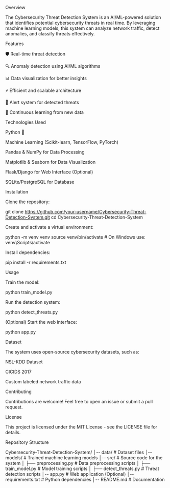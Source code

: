 Overview

The Cybersecurity Threat Detection System is an AI/ML-powered solution that identifies potential cybersecurity threats in real time. By leveraging machine learning models, this system can analyze network traffic, detect anomalies, and classify threats effectively.

Features

🛡️ Real-time threat detection

🔍 Anomaly detection using AI/ML algorithms

📊 Data visualization for better insights

⚡ Efficient and scalable architecture

🔔 Alert system for detected threats

🔄 Continuous learning from new data

Technologies Used

Python 🐍

Machine Learning (Scikit-learn, TensorFlow, PyTorch)

Pandas & NumPy for Data Processing

Matplotlib & Seaborn for Data Visualization

Flask/Django for Web Interface (Optional)

SQLite/PostgreSQL for Database

Installation

Clone the repository:

git clone https://github.com/your-username/Cybersecurity-Threat-Detection-System.git
cd Cybersecurity-Threat-Detection-System

Create and activate a virtual environment:

python -m venv venv
source venv/bin/activate  # On Windows use: venv\Scripts\activate

Install dependencies:

pip install -r requirements.txt

Usage

Train the model:

python train_model.py

Run the detection system:

python detect_threats.py

(Optional) Start the web interface:

python app.py

Dataset

The system uses open-source cybersecurity datasets, such as:

NSL-KDD Dataset

CICIDS 2017

Custom labeled network traffic data

Contributing

Contributions are welcome! Feel free to open an issue or submit a pull request.

License

This project is licensed under the MIT License - see the LICENSE file for details.

Repository Structure

Cybersecurity-Threat-Detection-System/
│-- data/                  # Dataset files
│-- models/                # Trained machine learning models
│-- src/                   # Source code for the system
│   ├── preprocessing.py   # Data preprocessing scripts
│   ├── train_model.py     # Model training scripts
│   ├── detect_threats.py  # Threat detection scripts
│-- app.py                 # Web application (Optional)
│-- requirements.txt       # Python dependencies
│-- README.md              # Documentation

